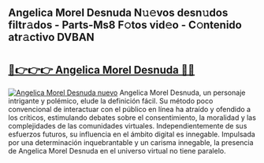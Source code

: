 ## Angelica Morel Desnuda N𝚞𝚎vos desn𝚞dos filtr𝚊dos - Parts-Ms8 F𝚘tos vid𝚎o - C𝚘ntenido atr𝚊ctivo DVBAN

# <h2><a href="http://mb4oa4.tromn.icu/?c=Angelica+Morel+Desnuda">🔗👉👉👉 Angelica Morel Desnuda 🔗🔗</a></h2>

[![Angelica Morel Desnuda nuevo](https://i.imgur.com/pEAQMta.gif)](http://mb4oa4.tromn.icu/?c=Angelica+Morel+Desnuda)
Angelica Morel Desnuda, un personaje intrigante y polémico, elude la definición fácil. Su método poco convencional de interactuar con el público en línea ha atraído y ofendido a los críticos, estimulando debates sobre el consentimiento, la moralidad y las complejidades de las comunidades virtuales. Independientemente de sus esfuerzos futuros, su influencia en el ámbito digital es innegable. Impulsada por una determinación inquebrantable y un carisma innegable, la presencia de Angelica Morel Desnuda en el universo virtual no tiene paralelo.
